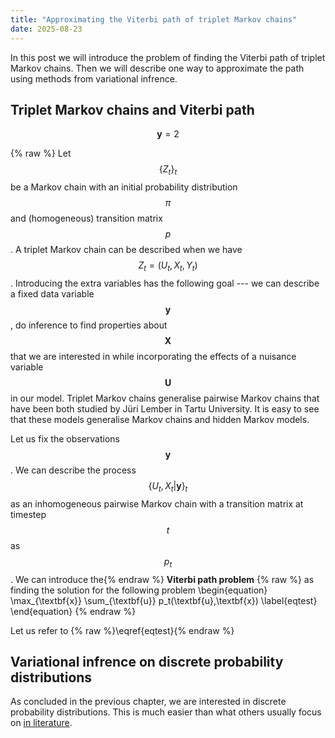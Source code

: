 ```yaml
---
title: "Approximating the Viterbi path of triplet Markov chains"
date: 2025-08-23
---
```


In this post we will introduce the problem of finding the Viterbi path of triplet Markov chains. Then we will describe one way to approximate the path using methods from variational infrence.

## Triplet Markov chains and Viterbi path

$$\textbf{y} =  2$$

{% raw %}
Let $$\{Z_t\}_t$$ be a Markov chain with an initial probability distribution $$\pi$$ and (homogeneous) transition matrix $$p$$. A triplet Markov chain can be described when we have $$Z_t = (U_t,X_t,Y_t)$$. Introducing the extra variables has the following goal --- we can describe a fixed data variable $$\textbf{y}$$, do inference to find properties about $$\textbf{X}$$ that we are interested in while incorporating the effects of a nuisance variable $$\textbf{U}$$ in our model. Triplet Markov chains generalise pairwise Markov chains that have been both studied by Jüri Lember in Tartu University. It is easy to see that these models generalise Markov chains and hidden Markov models.

Let us fix the observations $$\textbf{y}$$. We can describe the process $$ \{U_t,X_t | \textbf{y} \}_t $$ as an inhomogeneous pairwise Markov chain with a transition matrix at timestep $$t$$ as $$p_t$$. We can introduce the{% endraw %}  **Viterbi path problem** {% raw %} as finding the solution for the following problem
\begin{equation}
\max_{\textbf{x}} \sum_{\textbf{u}} p_t(\textbf{u},\textbf{x})
\label{eqtest}
\end{equation}
{% endraw %}

Let us refer to {% raw %}\eqref{eqtest}{% endraw %}

## Variational infrence on discrete probability distributions

As concluded in the previous chapter, we are interested in discrete probability distributions. This is much easier than what others usually focus on [in literature](https://cse.buffalo.edu/faculty/mbeal/thesis/).


